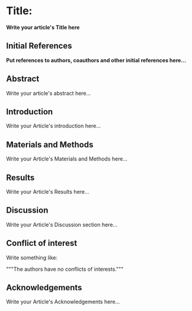 # Title:
**Write your article's Title here**
## Initial References
**Put references to authors, coauthors and other initial references here...**

## Abstract

Write your article's abstract here...

## Introduction

Write your Article's introduction here...

## Materials and Methods

Write your Article's Materials and Methods here...

## Results

Write your Article's Results here...

## Discussion

Write your Article's Discussion section here...

## Conflict of interest

Write something like:

"""The authors have no conflicts of interests."""

## Acknowledgements

Write your Article's Acknowledgements here...

